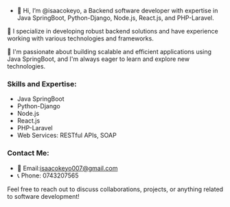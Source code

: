 - 👋 Hi, I’m @isaacokeyo, a Backend software developer with expertise in Java SpringBoot, Python-Django, Node.js, React.js, and PHP-Laravel.

👀 I specialize in developing robust backend solutions and have experience working with various technologies and frameworks.

🌱 I'm passionate about building scalable and efficient applications using Java SpringBoot, and I'm always eager to learn and explore new technologies.

### Skills and Expertise:
- Java SpringBoot
- Python-Django
- Node.js
- React.js
- PHP-Laravel
- Web Services: RESTful APIs, SOAP

### Contact Me:
- 📧 Email:isaacokeyo007@gmail.com
- 📞 Phone: 0743207565

Feel free to reach out to discuss collaborations, projects, or anything related to software development!

<!---
isaacokeyo/isaacokeyo is a ✨ special ✨ repository because its `README.md` (this file) appears on your GitHub profile.
You can click the Preview link to take a look at your changes.
--->
